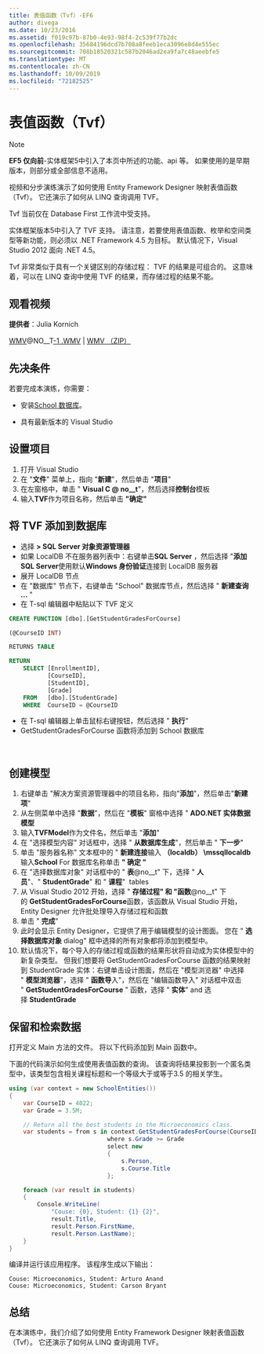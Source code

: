 ```yaml
---
title: 表值函数（Tvf）-EF6
author: divega
ms.date: 10/23/2016
ms.assetid: f019c97b-87b0-4e93-98f4-2c539f77b2dc
ms.openlocfilehash: 35684196dcd7b708a8feeb1eca3096e8d4e555ec
ms.sourcegitcommit: 708b18520321c587b2046ad2ea9fa7c48aeebfe5
ms.translationtype: MT
ms.contentlocale: zh-CN
ms.lasthandoff: 10/09/2019
ms.locfileid: "72182525"
---
```

# <a name="table-valued-functions-tvfs"></a>表值函数（Tvf）
> [!NOTE]
> **EF5 仅向前**-实体框架5中引入了本页中所述的功能、api 等。 如果使用的是早期版本，则部分或全部信息不适用。

视频和分步演练演示了如何使用 Entity Framework Designer 映射表值函数（Tvf）。 它还演示了如何从 LINQ 查询调用 TVF。

Tvf 当前仅在 Database First 工作流中受支持。

实体框架版本5中引入了 TVF 支持。 请注意，若要使用表值函数、枚举和空间类型等新功能，则必须以 .NET Framework 4.5 为目标。 默认情况下，Visual Studio 2012 面向 .NET 4.5。

Tvf 非常类似于具有一个关键区别的存储过程： TVF 的结果是可组合的。 这意味着，可以在 LINQ 查询中使用 TVF 的结果，而存储过程的结果不能。

## <a name="watch-the-video"></a>观看视频

**提供者**：Julia Kornich

[WMV](https://download.microsoft.com/download/6/0/A/60A6E474-5EF3-4E1E-B9EA-F51D2DDB446A/HDI-ITPro-MSDN-winvideo-tvf.wmv)@NO__T[-1 .WMV](https://download.microsoft.com/download/6/0/A/60A6E474-5EF3-4E1E-B9EA-F51D2DDB446A/HDI-ITPro-MSDN-mp4video-tvf.m4v) | [WMV （ZIP）](https://download.microsoft.com/download/6/0/A/60A6E474-5EF3-4E1E-B9EA-F51D2DDB446A/HDI-ITPro-MSDN-winvideo-tvf.zip)

## <a name="pre-requisites"></a>先决条件

若要完成本演练，你需要：

- 安装[School 数据库](~/ef6/resources/school-database.md)。

- 具有最新版本的 Visual Studio

## <a name="set-up-the-project"></a>设置项目

1.  打开 Visual Studio
2.  在 "**文件**" 菜单上，指向 "**新建**"，然后单击 "**项目**"
3.  在左窗格中，单击 " **Visual C @ no__t**"，然后选择**控制台**模板
4.  输入**TVF**作为项目名称，然后单击 **"确定"**

## <a name="add-a-tvf-to-the-database"></a>将 TVF 添加到数据库

-   选择 **&gt; SQL Server 对象资源管理器**
-   如果 LocalDB 不在服务器列表中：右键单击**SQL Server** ，然后选择 "**添加 SQL Server**使用默认**Windows 身份验证**连接到 LocalDB 服务器
-   展开 LocalDB 节点
-   在 "数据库" 节点下，右键单击 "School" 数据库节点，然后选择 " **新建查询 ...** "
-   在 T-sql 编辑器中粘贴以下 TVF 定义

``` SQL
CREATE FUNCTION [dbo].[GetStudentGradesForCourse]

(@CourseID INT)

RETURNS TABLE

RETURN
    SELECT [EnrollmentID],
           [CourseID],
           [StudentID],
           [Grade]
    FROM   [dbo].[StudentGrade]
    WHERE  CourseID = @CourseID
```

-   在 T-sql 编辑器上单击鼠标右键按钮，然后选择 " **执行**"
-   GetStudentGradesForCourse 函数将添加到 School 数据库

 

## <a name="create-a-model"></a>创建模型

1.  右键单击 "解决方案资源管理器中的项目名称，指向"**添加**"，然后单击"**新建项**"
2.  从左侧菜单中选择 "**数据**"，然后在 "**模板**" 窗格中选择 " **ADO.NET 实体数据模型**
3.  输入**TVFModel**作为文件名，然后单击 "**添加**"
4.  在 "选择模型内容" 对话框中，选择 " **从数据库生成**"，然后单击 " **下一步**"
5.  单击 "服务器名称" 文本框中的 " **新建连接**输入 **（localdb） \\mssqllocaldb**输入**School** For 数据库名称单击 **" 确定 "**
6.  在 "选择数据库对象" 对话框中的 " **表**@no__t" 下，选择 " **人员**"、" **StudentGrade**" 和 " **课程**"  tables
7.  从 Visual Studio 2012 开始，选择 " **存储过程" 和 "函数**@no__t" 下的 **GetStudentGradesForCourse**函数，该函数从 Visual Studio 开始，Entity Designer 允许批处理导入存储过程和函数
8.  单击 " **完成**"
9.  此时会显示 Entity Designer，它提供了用于编辑模型的设计图面。 您在 " **选择数据库对象** dialog" 框中选择的所有对象都将添加到模型中。
10. 默认情况下，每个导入的存储过程或函数的结果形状将自动成为实体模型中的新复杂类型。 但我们想要将 GetStudentGradesForCourse 函数的结果映射到 StudentGrade 实体：右键单击设计图面，然后在 "模型浏览器" 中选择 " **模型浏览器**"，选择 " **函数导**入"，然后在 "编辑函数导入" 对话框中双击 " **GetStudentGradesForCourse** " 函数，选择 " **实体**" and 选择 **StudentGrade**

## <a name="persist-and-retrieve-data"></a>保留和检索数据

打开定义 Main 方法的文件。 将以下代码添加到 Main 函数中。

下面的代码演示如何生成使用表值函数的查询。 该查询将结果投影到一个匿名类型中，该类型包含相关课程标题和一个等级大于或等于3.5 的相关学生。

``` csharp
using (var context = new SchoolEntities())
{
    var CourseID = 4022;
    var Grade = 3.5M;

    // Return all the best students in the Microeconomics class.
    var students = from s in context.GetStudentGradesForCourse(CourseID)
                            where s.Grade >= Grade
                            select new
                            {
                                s.Person,
                                s.Course.Title
                            };

    foreach (var result in students)
    {
        Console.WriteLine(
            "Couse: {0}, Student: {1} {2}",
            result.Title,  
            result.Person.FirstName,  
            result.Person.LastName);
    }
}
```

编译并运行该应用程序。 该程序生成以下输出：

```console
Couse: Microeconomics, Student: Arturo Anand
Couse: Microeconomics, Student: Carson Bryant
```

## <a name="summary"></a>总结

在本演练中，我们介绍了如何使用 Entity Framework Designer 映射表值函数（Tvf）。 它还演示了如何从 LINQ 查询调用 TVF。
